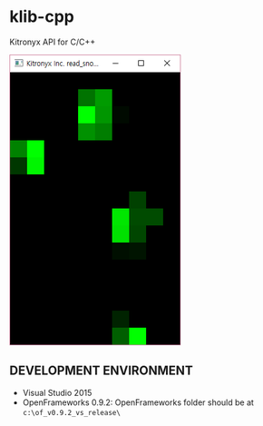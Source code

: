 # klib-cpp
Kitronyx API for C/C++

![Original](res/screenshot_read_snowboard_1610.png)

DEVELOPMENT ENVIRONMENT
-----------------------
* Visual Studio 2015
* OpenFrameworks 0.9.2: OpenFrameworks folder should be at `c:\of_v0.9.2_vs_release\`